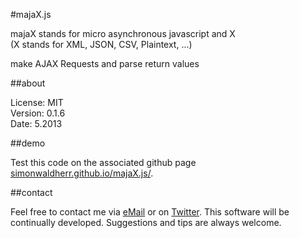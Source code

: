 #majaX.js

majaX stands for micro asynchronous javascript and X  
(X stands for XML, JSON, CSV, Plaintext, ...)  

make AJAX Requests and parse return values  

##about

License: MIT  
Version: 0.1.6  
Date: 5.2013  

##demo

Test this code on the associated github page [simonwaldherr.github.io/majaX.js/](http://simonwaldherr.github.io/majaX.js/).

##contact

Feel free to contact me via [eMail](mailto:contact@simonwaldherr.de) or on [Twitter](http://twitter.com/simonwaldherr). This software will be continually developed. Suggestions and tips are always welcome.
